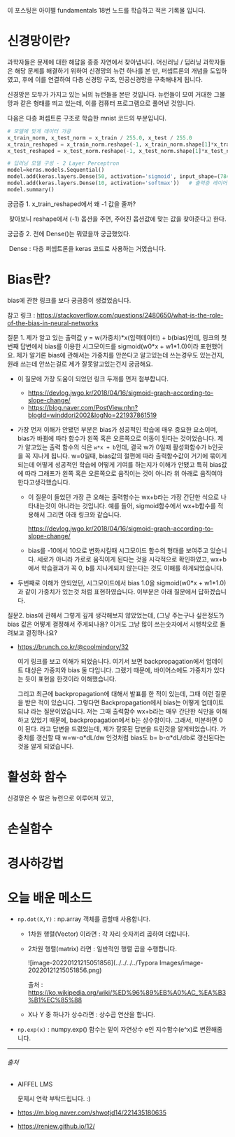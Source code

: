 이 포스팅은 아이펠 fundamentals 18번 노드를 학습하고 적은 기록물 입니다.



# 신경망이란?

과학자들은 문제에 대한 해답을 종종 자연에서 찾아냅니다. 머신러닝 / 딥러닝 과학자들은 해당 문제를 해결하기 위하여 신경망의 뉴런 하나를 본 딴, 퍼셉트론의 개념을 도입하였고, 후에 이를 연결하여 다층 신경망 구조, 인공신경망을 구축해내게 됩니다.



신경망은 모두가 가지고 있는 뇌의 뉴런들을 본딴 것입니다. 뉴런들이 모여 거대한 그물망과 같은 형태를 띄고 있는데, 이를 컴퓨터 프로그램으로 풀어낸 것입니다.



다음은 다층 퍼셉트론 구조로 학습한 mnist 코드의 부분입니다.

```python
# 모델에 맞게 데이터 가공
x_train_norm, x_test_norm = x_train / 255.0, x_test / 255.0
x_train_reshaped = x_train_norm.reshape(-1, x_train_norm.shape[1]*x_train_norm.shape[2])
x_test_reshaped = x_test_norm.reshape(-1, x_test_norm.shape[1]*x_test_norm.shape[2])

# 딥러닝 모델 구성 - 2 Layer Perceptron
model=keras.models.Sequential()
model.add(keras.layers.Dense(50, activation='sigmoid', input_shape=(784,)))  # 입력층 d=784, 은닉층 레이어 H=50
model.add(keras.layers.Dense(10, activation='softmax'))   # 출력층 레이어 K=10
model.summary()

```

궁금증 1. x_train_reshaped에서 왜 -1 값을 줄까?

​	찾아보니 reshape에서 (-1) 옵션을 주면, 주어진 옵션값에 맞는 값을 찾아준다고 한다.

궁금증 2. 전에 Dense()는 뭐였을까 궁금했었다.

​	Dense : 다층 퍼셉트론을 keras 코드로 사용하는 거였습니다.



# Bias란?

bias에 관한 링크를 보다 궁금증이 생겼었습니다.

참고 링크 : https://stackoverflow.com/questions/2480650/what-is-the-role-of-the-bias-in-neural-networks



질문 1. 제가 알고 있는 출력값 y = w(가중치)\*x(입력데이터) + b(bias)인데, 링크의 첫번째 답변에서 bias를 이용한 시그모이드를 sigmoid(w0\*x + w1\*1.0)이라 표현했어요. 제가 알기론 bias에 관해서는 가중치를 안쓴다고 알고있는데 쓰는경우도 있는건지, 원래 쓰는데 안쓰는걸로 제가 잘못알고있는건지 궁금해요.

- 이 질문에 가장 도움이 되었던 링크 두개를 먼저 첨부합니다.

  - https://devlog.jwgo.kr/2018/04/16/sigmoid-graph-according-to-slope-change/
  - https://blog.naver.com/PostView.nhn?blogId=winddori2002&logNo=221937861519

- 가장 먼저 이해가 안됐던 부분은 bias가 성공적인 학습에 매우 중요한 요소이며, bias가 바뀜에 따라 함수가 왼쪽 혹은 오른쪽으로 이동이 된다는 것이었습니다. 제가 알고있는 출력 함수의 식은 `w*x + b`인데, 결국 w가 0일때 활성화함수가 b인곳을 꼭 지나게 됩니다. w=0일때, bias값의 절편에 따라 출력함수값이 거기에 묶이게 되는데 어떻게 성공적인 학습에 어떻게 기여를 하는지가 이해가 안됐고 특히 bias값에 따라 그래프가 왼쪽 혹은 오른쪽으로 움직이는 것이 아니라 위 아래로 움직여야 한다고생각했습니다.

  - 이 질문이 들었던 가장 큰 오해는 출력함수는 wx+b라는 가장 간단한 식으로 나타내는것이 아니라는 것입니다. 예를 들어, sigmoid함수에서 wx+b함수를 적용해서 그리면 아래 링크와 같습니다.

    https://devlog.jwgo.kr/2018/04/16/sigmoid-graph-according-to-slope-change/

  - bias를 -10에서 10으로 변화시킬때 시그모이드 함수의 형태를 보여주고 있습니다. 세로가 아니라 가로로 움직이게 된다는 것을 시각적으로 확인하였고, wx+b에서 학습결과가 꼭 0, b를 지나게되지 않는다는 것도 이해를 하게되었습니다.

- 두번째로 이해가 안되었던, 시그모이드에서 bias 1.0을 sigmoid(w0\*x + w1\*1.0)과 같이 가중치가 있는것 처럼 표현하였습니다. 이부분은 아래 질문에서 답하겠습니다.

질문2. bias에 관해서 그렇게 깊게 생각해보지 않았었는데, (그냥 주는구나 싶은정도?) bias 값은 어떻게 결정해서 주게되나용? 이거도 그냥 많이 쓰는숫자에서 시행착오로 돌려보고 결정하나요?

- https://brunch.co.kr/@coolmindory/32

  여기 링크를 보고 이해가 되었습니다. 여기서 보면 backpropagation에서 업데이트 대상은 가중치와 bias 둘 다입니다. 그랬기 때문에, 바이어스에도 가중치가 있다는 듯이 표현을 한것이라 이해했습니다.

  그리고 최근에 backpropagation에 대해서 발표를 한 적이 있는데, 그때 이런 질문을 받은 적이 있습니다. 그렇다면 Backpropagation에서 bias는 어떻게 업데이트되냐 라는 질문이었습니다. 저는 그때 출력함수 wx+b라는 매우 간단한 식만을 이해하고 있었기 때문에, backpropagation에서 b는 상수항이다. 그래서, 미분하면 0이 된다. 라고 답변을 드렸었는데, 제가 잘못된 답변을 드린것을 알게되었습니다. 가중치를 갱신할 때 w=w-α\*dL/dw 인것처럼 bias도 b= b-α\*dL/db로 갱신된다는 것을 알게 되었습니다.



# 활성화 함수

신경망은 수 많은 뉴런으로 이루어져 있고, 



# 손실함수





# 경사하강법













# 오늘 배운 메소드

- `np.dot(X,Y)` : np.array 객체를 곱할때 사용합니다.

  - 1차원 행렬(Vector) 이라면 : 각 자리 숫자끼리 곱하여 더합니다.

  - 2차원 행렬(matrix) 라면 : 일반적인 행렬 곱을 수행합니다.

    ![image-20220121215051856](../../../../Typora Images/image-20220121215051856.png)

    출처 : https://ko.wikipedia.org/wiki/%ED%96%89%EB%A0%AC_%EA%B3%B1%EC%85%88

  - X나 Y 중 하나가 상수라면 : 상수곱 연산을 합니다.

- `np.exp(x)` : numpy.exp() 함수는 밑이 자연상수 e인 지수함수(e^x)로 변환해줍니다.









------

###### 출처

- AIFFEL LMS 

  문제시 연락 부탁드립니다. :)

- https://m.blog.naver.com/shwotjd14/221435180635

- https://reniew.github.io/12/
